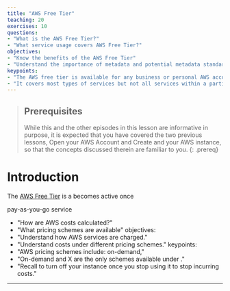 ```yaml
---
title: "AWS Free Tier"
teaching: 20
exercises: 10
questions:
- "What is the AWS Free Tier?"
- "What service usage covers AWS Free Tier?"
objectives:
- "Know the benefits of the AWS Free Tier"
- "Understand the importance of metadata and potential metadata standards."
keypoints:
- "The AWS free tier is available for any business or personal AWS account for one year since the account is opened."
- "It covers most types of services but not all services within a particular type. In the case of EC2 instances, it only covers the t2.micro instances."
---
```

> ## Prerequisites
> While this and the other episodes in this lesson are informative in purpose, it is expected that you have covered the two previous lessons, Open your AWS Account and Create and your AWS instance, so that the concepts discussed therein are familiar to you.
{: .prereq}

# Introduction
The [AWS Free Tier](https://aws.amazon.com/free) is a becomes active once 

pay-as-you-go service


- "How are AWS costs calculated?"
- "What pricing schemes are available"
objectives:
- "Understand how AWS services are charged."
- "Understand costs under different pricing schemes."
keypoints:
- "AWS pricing schemes include: on-demand,"
- "On-demand and X are the only schemes available under ."
- "Recall to turn off your instance once you stop using it to stop incurring costs."
---
